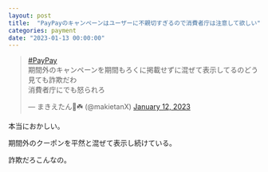 ```yaml
---
layout: post
title:  "PayPayのキャンペーンはユーザーに不親切すぎるので消費者庁は注意して欲しい"
categories: payment
date: "2023-01-13 00:00:00"
---
```


<blockquote class="twitter-tweet tw-align-center"><p lang="ja" dir="ltr"><a href="https://twitter.com/hashtag/PayPay?src=hash&amp;ref_src=twsrc%5Etfw">#PayPay</a><br>期間外のキャンペーンを期間もろくに掲載せずに混ぜて表示してるのどう見ても詐欺だわ<br>消費者庁にでも怒られろ</p>&mdash; まきえたん🥦☘️ (@makietanX) <a href="https://twitter.com/makietanX/status/1613519465525936129?ref_src=twsrc%5Etfw">January 12, 2023</a></blockquote> <script async src="https://platform.twitter.com/widgets.js" charset="utf-8"></script>

本当におかしい。

期間外のクーポンを平然と混ぜて表示し続けている。

詐欺だろこんなの。
